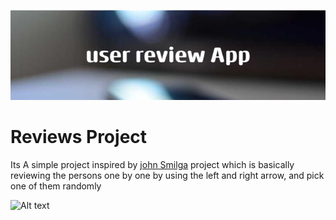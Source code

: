 
![Alt text](user_review_App.png)

# Reviews Project 
Its A simple project inspired by [john Smilga](https://github.com/john-smilga)
project which is basically reviewing the persons one by one by using the left and right arrow, and pick one of them randomly


![Alt text](review.gif)
